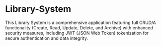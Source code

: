 # Library-System
This Library System is a comprehensive application featuring full CRUD/A functionality (Create, Read, Update, Delete, and Archive) with enhanced security measures, including JWT (JSON Web Token) tokenization for secure authentication and data integrity.
